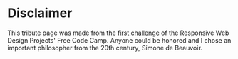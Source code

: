 # Disclaimer
 This tribute page was made from the [first challenge](https://codepen.io/freeCodeCamp/full/zNqgVx) of the Responsive Web Design Projects' Free Code Camp.  Anyone could be honored and I chose an important philosopher from the 20th century, Simone de Beauvoir. 
